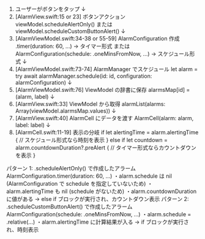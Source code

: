 1. ユーザーがボタンをタップ
   ↓
2. [AlarmView.swift:15 or 23] ボタンアクション
   viewModel.scheduleAlertOnly() または
   viewModel.scheduleCustomButtonAlert()
   ↓
3. [AlarmViewModel.swift:34-38 or 55-59] AlarmConfiguration 作成
   .timer(duration: 60, ...) → タイマー形式
   または
   AlarmConfiguration(schedule: .oneMinsFromNow, ...) → スケジュール形式
   ↓
4. [AlarmViewModel.swift:73-74] AlarmManager でスケジュール
   let alarm = try await alarmManager.schedule(id: id, configuration: alarmConfiguration)
   ↓
5. [AlarmViewModel.swift:76] ViewModel の辞書に保存
   alarmsMap[id] = (alarm, label)
   ↓
6. [AlarmView.swift:33] ViewModel から取得
   alarmList(alarms: Array(viewModel.alarmsMap.values))
   ↓
7. [AlarmView.swift:40] AlarmCell にデータを渡す
   AlarmCell(alarm: alarm, label: label)
   ↓
8. [AlarmCell.swift:11-19] 表示の分岐
   if let alertingTime = alarm.alertingTime {
   // スケジュール形式なら時刻を表示
   } else if let countdown = alarm.countdownDuration?.preAlert {
   // タイマー形式ならカウントダウンを表示
   }

パターン 1: .scheduleAlertOnly() で作成したアラーム
AlarmConfiguration.timer(duration: 60, ...)
・alarm.schedule は nil (AlarmConfiguration で schedule を指定していないため)
・alarm.alertingTime も nil (schedule がないため)
・alarm.countdownDuration に値がある
→ else if ブロックが実行され、カウントダウン表示
パターン 2: .scheduleCustomButtonAlert() で作成したアラーム
AlarmConfiguration(schedule: .oneMinsFromNow, ...)
・alarm.schedule = .relative(...)
・alarm.alertingTime に計算結果が入る
→ if ブロックが実行され、時刻表示
